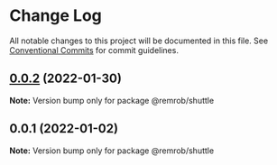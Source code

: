 # Change Log

All notable changes to this project will be documented in this file.
See [Conventional Commits](https://conventionalcommits.org) for commit guidelines.

## [0.0.2](https://bitbucket.org/remrob/r2ecosystem/compare/@remrob/shuttle@0.0.1...@remrob/shuttle@0.0.2) (2022-01-30)

**Note:** Version bump only for package @remrob/shuttle





## 0.0.1 (2022-01-02)

**Note:** Version bump only for package @remrob/shuttle
